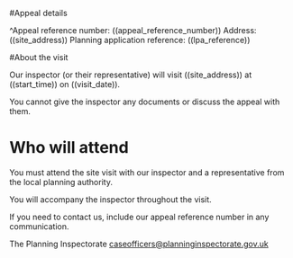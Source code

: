 #Appeal details

^Appeal reference number: ((appeal_reference_number))
Address: ((site_address))
Planning application reference: ((lpa_reference))

#About the visit

Our inspector (or their representative) will visit ((site_address)) at ((start_time)) on ((visit_date)).

You cannot give the inspector any documents or discuss the appeal with them.

# Who will attend

You must attend the site visit with our inspector and a representative from the local planning authority.

You will accompany the inspector throughout the visit.

If you need to contact us, include our appeal reference number in any communication.

The Planning Inspectorate
caseofficers@planninginspectorate.gov.uk
